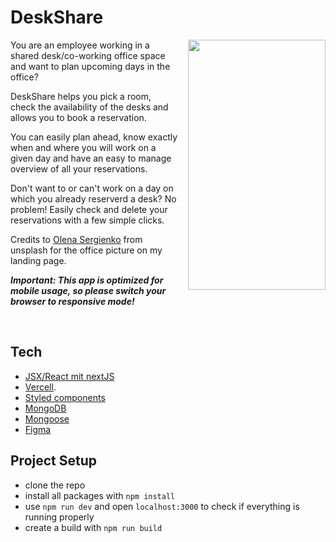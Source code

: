 # DeskShare

<img src="https://user-images.githubusercontent.com/109357901/196393876-7083def7-c185-4048-9c59-613404bd6834.gif" align="right" alt="" width="220px" height="400px" style="margin-left: 16px;"/>

You are an employee working in a shared desk/co-working office space and want to plan upcoming days in the office?

DeskShare helps you pick a room, check the availability of the desks and allows you to book a reservation.

You can easily plan ahead, know exactly when and where you will work on a given day and have an easy to manage overview of all your reservations.

Don't want to or can't work on a day on which you already reserverd a desk? No problem! Easily check and delete your reservations with a few simple clicks.


Credits to [Olena Sergienko](https://unsplash.com/@olenkasergienko) from unsplash for the office picture on my landing page.
 
***Important: This app is optimized for mobile usage, so please switch your browser to responsive mode!*** 

<br>

## Tech
- [JSX/React mit nextJS](https://nextjs.org/)
- [Vercell](https://vercel.com/).
- [Styled components](https://styled-components.com/)
- [MongoDB](https://www.mongodb.com/)
- [Mongoose](https://mongoosejs.com/)
- [Figma](https://www.figma.com/)


## Project Setup

- clone the repo
- install all packages with `npm install`
- use `npm run dev` and open `localhost:3000` to check if everything is running properly
- create a build with `npm run build`
